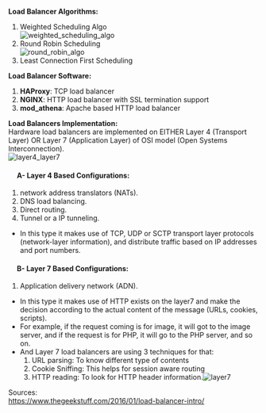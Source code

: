 **Load Balancer Algorithms:<br>**

1. Weighted Scheduling Algo<br>![weighted_scheduling_algo](https://i.imgur.com/LvjwmwI.png)
1. Round Robin Scheduling<br>![round_robin_algo](https://i.imgur.com/hGJdtsT.png)
1. Least Connection First Scheduling<br>

**Load Balancer Software:<br>**

1. **HAProxy**: TCP load balancer
2. **NGINX**: HTTP load balancer with SSL termination support
3. **mod_athena**: Apache based HTTP load balancer

**Load Balancers Implementation:<br>**
Hardware load balancers are implemented on EITHER Layer 4 (Transport Layer) OR Layer 7 (Application Layer) of OSI model (Open Systems Interconnection).<br>![layer4_layer7](https://i.imgur.com/9xoYhPB.png)

#### &emsp; A- Layer 4 Based Configurations:<br>

1. network address translators (NATs).
2. DNS load balancing.
3. Direct routing.
4. Tunnel or a IP tunneling.

- In this type it makes use of TCP, UDP or SCTP transport layer protocols (network-layer information), and distribute traffic based on IP addresses and port numbers.<br>

#### &emsp; B- Layer 7 Based Configurations:<br>

1. Application delivery network (ADN).

- In this type it makes use of HTTP exists on the layer7 and make the decision according to the actual content of the message (URLs, cookies, scripts).<br>
- For example, if the request coming is for image, it will got to the image server, and if the request is for PHP, it will go to the PHP server, and so on.
- And Layer 7 load balancers are using 3 techniques for that:
  1. URL parsing: To know different type of contents
  2. Cookie Sniffing: This helps for session aware routing
  3. HTTP reading: To look for HTTP header information.![layer7](https://i.imgur.com/7G5rxxd.png)

Sources:<br>
https://www.thegeekstuff.com/2016/01/load-balancer-intro/ <br>
